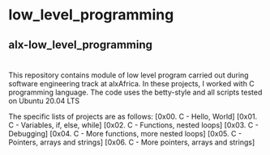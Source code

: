 low_level_programming
=======
## alx-low_level_programming
#
This repository contains module of low level program carried out during software engineering track at alxAfrica. In these projects, I worked with C programming language.
The code uses the betty-style and all scripts tested on Ubuntu 20.04 LTS

The specific lists of projects are as follows: 
[0x00. C - Hello, World]
[0x01. C - Variables, if, else, while]
[0x02. C - Functions, nested loops]
[0x03. C - Debugging]
[0x04. C - More functions, more nested loops]
[0x05. C - Pointers, arrays and strings]
[0x06. C - More pointers, arrays and strings]
